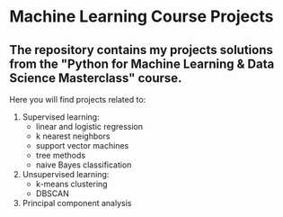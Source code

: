# Machine Learning Course Projects

## The repository contains my projects solutions from the "Python for Machine Learning & Data Science Masterclass" course.

Here you will find projects related to:
1. Supervised learning:
   - linear and logistic regression
   - k nearest neighbors
   - support vector machines
   - tree methods
   - naive Bayes classification
2. Unsupervised learning:
   - k-means clustering
   - DBSCAN
3. Principal component analysis
